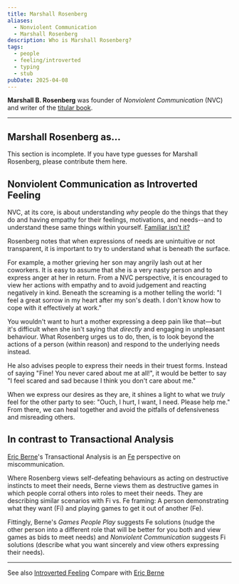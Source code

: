 ```yaml
---
title: Marshall Rosenberg
aliases:
  - Nonviolent Communication
  - Marshall Rosenberg
description: Who is Marshall Rosenberg?
tags:
  - people
  - feeling/introverted
  - typing
  - stub
pubDate: 2025-04-08
---
```


**Marshall B. Rosenberg** was founder of _Nonviolent Communication_ (NVC) and writer of the [titular book](https://archive.org/details/isbn_9781892005038).

---

## Marshall Rosenberg as...

This section is incomplete. If you have type guesses for Marshall Rosenberg, please contribute them here.

## Nonviolent Communication as Introverted Feeling

NVC, at its core, is about understanding _why_ people do the things that they do and having empathy for their feelings, motivations, and needs--and to understand these same things within yourself. [Familiar isn't it?](../../main/function-attitude/attitudes/introverted-feeling)

Rosenberg notes that when expressions of needs are unintuitive or not transparent, it is important to try to understand what is beneath the surface.

For example, a mother grieving her son may angrily lash out at her coworkers. It is easy to assume that she is a very nasty person and to express anger at her in return. From a NVC perspective, it is encouraged to view her actions with empathy and to avoid judgement and reacting negatively in kind. Beneath the screaming is a mother telling the world: "I feel a great sorrow in my heart after my son's death. I don't know how to cope with it effectively at work."

You wouldn't want to hurt a mother expressing a deep pain like that—but it's difficult when she isn't saying that _directly_ and engaging in unpleasant behaviour. What Rosenberg urges us to do, then, is to look beyond the actions of a person (within reason) and respond to the underlying needs instead.

He also advises people to express their needs in their truest forms. Instead of saying "Fine! You never cared about me at all!", it would be better to say "I feel scared and sad because I think you don't care about me."

When we express our desires as they are, it shines a light to what we _truly_ feel for the other party to see: "Ouch, I hurt, I want, I need. Please help me." From there, we can heal together and avoid the pitfalls of defensiveness and misreading others.

## In contrast to Transactional Analysis

[Eric Berne](./eric-berne)'s Transactional Analysis is an [Fe](../../main/function-attitude/attitudes/extraverted-feeling) perspective on miscommunication.

Where Rosenberg views self-defeating behaviours as acting on destructive instincts to meet their needs, Berne views them as destructive games in which people corral others into roles to meet their needs. They are describing similar scenarios with Fi vs. Fe framing: A person demonstrating what they want (Fi) and playing games to get it out of another (Fe).

Fittingly, Berne's _Games People Play_ suggests Fe solutions (nudge the other person into a different role that will be better for you both and view games as bids to meet needs) and _Nonviolent Communication_ suggests Fi solutions (describe what you want sincerely and view others expressing their needs).

---

See also [Introverted Feeling](../../main/function-attitude/attitudes/introverted-feeling)
Compare with [Eric Berne](./eric-berne)
